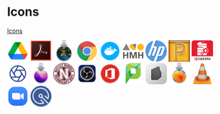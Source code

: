 # Icons

[Icons](https://github.com/amoscaritola-work/icons)

<img src="png/1024-GoogleDrive.png" alt="1024-GoogleDrive" width="50"> <img src="png/1024-adobeAcrobat.png" alt="1024-adobeAcrobat" width="50"> <img src="png/1024-bigSur.png" alt="1024-bigSur" width="50"> <img src="png/1024-chrome.png" alt="1024-chrome" width="50"> <img src="png/1024-docker.png" alt="1024-docker" width="50"> <img src="png/1024-hmh.png" alt="1024-hmh" width="50"> <img src="png/1024-hp.png" alt="1024-hp" width="50"> <img src="png/1024-kutaPreAlgebra.png" alt="1024-kutaPreAlgebra" width="50"> <img src="png/1024-kyocera.png" alt="1024-kyocera" width="50"> <img src="png/1024-mobotix.png" alt="1024-mobotix" width="50"> <img src="png/1024-monterey.png" alt="1024-monterey" width="50"> <img src="png/1024-npsTech.png" alt="1024-npsTech" width="50"> <img src="png/1024-obs.png" alt="1024-obs" width="50"> <img src="png/1024-office.png" alt="1024-office" width="50"> <img src="png/1024-papercut.png" alt="1024-papercut" width="50"> <img src="png/1024-rosetta2.png" alt="1024-rosetta2" width="50"> <img src="png/1024-ventura.png" alt="1024-ventura" width="50"> <img src="png/1024-vlc.png" alt="1024-vlc" width="50"> <img src="png/1024-zoom.png" alt="1024-zoom" width="50"> <img src="png/512-iiq.png" alt="512-iiq" width="50">
